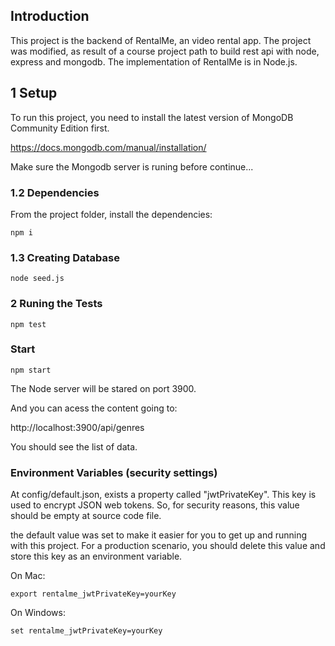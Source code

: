 ## Introduction

This project is the backend of RentalMe, an video rental app.
The project was modified, as result of a course project path to build rest api with node, express and mongodb.
The implementation of RentalMe is in Node.js.

## 1 Setup

To run this project, you need to install the latest version of MongoDB Community Edition first.

https://docs.mongodb.com/manual/installation/

Make sure the Mongodb server is runing before continue...

### 1.2 Dependencies

From the project folder, install the dependencies:

    npm i

### 1.3 Creating Database

    node seed.js

### 2 Runing the Tests

    npm test

### Start

    npm start

The Node server will be stared on port 3900.

And you can acess the content going to:

http://localhost:3900/api/genres

You should see the list of data.

### Environment Variables (security settings)

At config/default.json, exists a property called "jwtPrivateKey". This key is used to encrypt JSON web tokens. So, for security reasons, this value should be empty at source code file.

the default value was set to make it easier for you to get up and running with this project. For a production scenario, you should delete this value and store this key as an environment variable.

On Mac:

    export rentalme_jwtPrivateKey=yourKey

On Windows:

    set rentalme_jwtPrivateKey=yourKey
